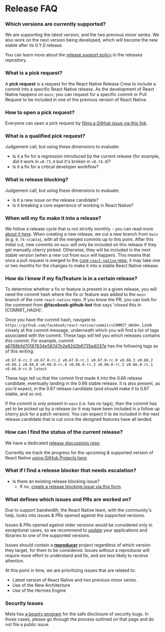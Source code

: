# Release FAQ

### Which versions are currently supported?

We are supporting the latest version, and the two previous minor series. We also work on the next version being developed, which will become the new stable after its 0.Y.0 release.

You can learn more about the [release support policy](https://github.com/reactwg/react-native-releases/blob/main/docs/support.md#what-versions-are-currently-supported) in the releases repository.

### What is a pick request?

A **pick request** is a request for the React Native Release Crew to include a commit into a specific React Native release.
As the development of React Native happens on `main`, you can request for a specific commit or Pull Request to be included in one of the previous version of React Native.

### How to open a pick request?

Everyone can open a pick request by [filing a GitHub issue via this link](https://github.com/reactwg/react-native-releases/issues/new?assignees=&labels=Type%3A+Pick+Request&projects=&template=pick_request_form.yml&title=%5B0.XX%5D+Title). 

### What is a qualified pick request?

Judgement call, but using these dimensions to evaluate:

- Is it a fix for a regression introduced by the current release (for example, did it work in `v0.73.0` but it's broken in `v0.74.0`)?
- Is it a fix for a critical developer workflow?

### What is release blocking?

Judgement call, but using these dimensions to evaluate:

- Is it a new issue on the release candidate?
- Is it breaking a core experience of working in React Native?

### When will my fix make it into a release?

We follow a release cycle that is not strictly monthly - you can read more [about it here](https://github.com/react-native-community/discussions-and-proposals/issues/17). When creating a new release, we cut a new branch from `main` (e.g. `0.74-stable`), with all the merged commits up to this point. After this initial cut, new commits on `main` will only be included on this release if they get manually cherry picked. Otherwise, they will be included in the next stable version (when a new cut from `main` will happen). This means that once a pull request is merged to the [core `react-native` repo](https://github.com/facebook/react-native), it may take one or two months for the changes to make it into a stable React Native release.

### How do I know if my fix/feature is in a certain release?

To determine whether a fix or feature is present in a given release, you will need the commit hash where the fix or feature was added to the `main` branch of the core `react-native` repo. If you know the PR, you can look for the comment from **@facebook-github-bot** that says 'closed this in [COMMIT_HASH]'.

Once you have the commit hash, navigate to `https://github.com/facebook/react-native/commit/<COMMIT_HASH>`. Look closely at the commit message, underneath which you will find a list of tags associated with the commit.
These tags will tell you which releases contains this commit. For example, commit [a6768bfd70187634e587d7b2e92d2b6735a4037e](https://github.com/facebook/react-native/commit/a6768bfd70187634e587d7b2e92d2b6735a4037e) has the following tags as of this writing:

```plain
v0.67.0-rc.3 v0.67.0-rc.2 v0.67.0-rc.1 v0.67.0-rc.0 v0.66.3 v0.66.2 v0.66.1 v0.66.0 v0.66.0-rc.4 v0.66.0-rc.3 v0.66.0-rc.2 v0.66.0-rc.1 v0.66.0-rc.0 latest
```

These tags tell us that the commit first made it into the 0.66 release candidate, eventually landing in the 0.66 stable release. It is also present, as you'd expect, in the 0.67 release candidate (and should make it to 0.67 stable, and so on).

If the commit is only present in `main` (i.e. has no tags), then the commit has yet to be picked up by a release (or it may have been included in a follow up cherry pick for a patch version). You can expect it to be included in the next release candidate that is cut once the designed features have all landed.

### How can I find the status of the current release?

We have a dedicated [release discussions repo](https://github.com/reactwg/react-native-releases/discussions).

Currently we track the progress for the upcoming & supported version of React Native [using GitHub Projects here](https://github.com/reactwg/react-native-releases/projects?query=is%3Aopen).

### What if I find a release blocker that needs escalation?

- Is there an existing release blocking issue?
  - If no, [create a release blocking issue via this form](https://github.com/reactwg/react-native-releases/issues/new/choose).

### What defines which issues and PRs are worked on?

Due to support bandwidth, the React Native team, with the community's help, looks into issues & PRs opened against the supported versions.

Issues & PRs opened against older versions would be considered only in exceptional cases, so we recommend to [update](https://reactnative.dev/docs/upgrading) your applications and libraries to one of the supported versions.

Issues should contain a [**reproducer**](https://stackoverflow.com/help/minimal-reproducible-example) project regardless of which version they target, for them to be considered.
Issues without a reproducer will require more effort to understand and fix, and are less likely to receive attention.

At this point in time, we are prioritizing issues that are related to:

* Latest version of React Native and two previous minor series.
* Use of the New Architecture
* Use of the Hermes Engine

### Security Issues

Meta has [a bounty program](https://www.facebook.com/whitehat/) for the safe disclosure of security bugs. In those cases, please go through the process outlined on that page and do not file a public issue.
